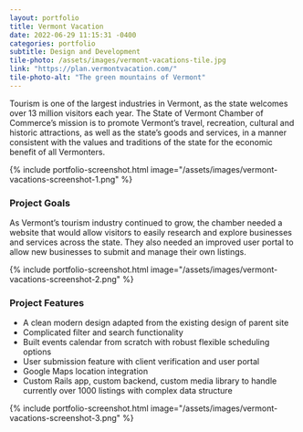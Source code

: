 ```yaml
---
layout: portfolio
title: Vermont Vacation
date: 2022-06-29 11:15:31 -0400
categories: portfolio
subtitle: Design and Development
tile-photo: /assets/images/vermont-vacations-tile.jpg
link: "https://plan.vermontvacation.com/"
tile-photo-alt: "The green mountains of Vermont"
---
```


Tourism is one of the largest industries in Vermont, as the state welcomes over 13 million visitors each year. The State of Vermont Chamber of Commerce’s mission is to promote Vermont’s travel, recreation, cultural and historic attractions, as well as the state’s goods and services, in a manner consistent with the values and traditions of the state for the economic benefit of all Vermonters.

{% include portfolio-screenshot.html image="/assets/images/vermont-vacations-screenshot-1.png" %}

### Project Goals

As Vermont’s tourism industry continued to grow, the chamber needed a website that would allow visitors to easily research and explore businesses and services across the state. They also needed an improved user portal to allow new businesses to submit and manage their own listings. 

{% include portfolio-screenshot.html image="/assets/images/vermont-vacations-screenshot-2.png" %}

### Project Features
- A clean modern design adapted from the existing design of parent site
- Complicated filter and search functionality
- Built events calendar from scratch with robust flexible scheduling options
- User submission feature with client verification and user portal
- Google Maps location integration
- Custom Rails app, custom backend, custom media library to handle currently over 1000 listings with complex data structure

{% include portfolio-screenshot.html image="/assets/images/vermont-vacations-screenshot-3.png" %}